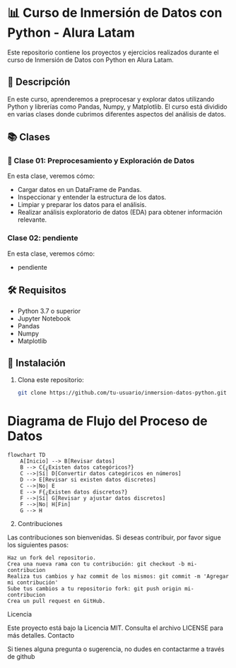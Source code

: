 # 📊 Curso de Inmersión de Datos con Python - Alura Latam

Este repositorio contiene los proyectos y ejercicios realizados durante el curso de Inmersión de Datos con Python en Alura Latam.

## 📝 Descripción

En este curso, aprenderemos a preprocesar y explorar datos utilizando Python y librerías como Pandas, Numpy, y Matplotlib. El curso está dividido en varias clases donde cubrimos diferentes aspectos del análisis de datos.

## 📚 Clases

### 🧩 Clase 01: Preprocesamiento y Exploración de Datos
En esta clase, veremos cómo:

- Cargar datos en un DataFrame de Pandas.
- Inspeccionar y entender la estructura de los datos.
- Limpiar y preparar los datos para el análisis.
- Realizar análisis exploratorio de datos (EDA) para obtener información relevante.


### Clase 02: pendiente
En esta clase, veremos cómo:

- pendiente




## 🛠️ Requisitos

- Python 3.7 o superior
- Jupyter Notebook
- Pandas
- Numpy
- Matplotlib

## 🚀 Instalación

1. Clona este repositorio:
   ```bash
   git clone https://github.com/tu-usuario/inmersion-datos-python.git

# Diagrama de Flujo del Proceso de Datos

```mermaid
flowchart TD
    A[Inicio] --> B[Revisar datos]
    B --> C{¿Existen datos categóricos?}
    C -->|Sí| D[Convertir datos categóricos en números]
    D --> E[Revisar si existen datos discretos]
    C -->|No| E
    E --> F{¿Existen datos discretos?}
    F -->|Sí| G[Revisar y ajustar datos discretos]
    F -->|No| H[Fin]
    G --> H
```

2. Contribuciones

Las contribuciones son bienvenidas. Si deseas contribuir, por favor sigue los siguientes pasos:

    Haz un fork del repositorio.
    Crea una nueva rama con tu contribución: git checkout -b mi-contribucion
    Realiza tus cambios y haz commit de los mismos: git commit -m 'Agregar mi contribución'
    Sube tus cambios a tu repositorio fork: git push origin mi-contribucion
    Crea un pull request en GitHub.

Licencia

Este proyecto está bajo la Licencia MIT. Consulta el archivo LICENSE para más detalles.
Contacto

Si tienes alguna pregunta o sugerencia, no dudes en contactarme a través de github
